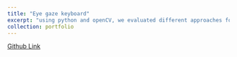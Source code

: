 ```yaml
---
title: "Eye gaze keyboard"
excerpt: "using python and openCV, we evaluated different approaches for detecting which key of the screen keyboard does the user looks at.<br/><img src='/images/gaze.png'>"
collection: portfolio
---
```

[Github Link](https://github.com/BanafshehKarimian/EyeGazeKeyboard)
